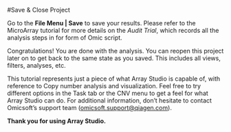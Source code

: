 #Save & Close Project

Go to the **File Menu | Save** to save your results. Please refer to the MicroArray tutorial for more details on the *Audit Trial*, which records all the analysis steps in for form of Omic script.

Congratulations! You are done with the analysis. You can reopen this project later on to get back to the same state as you saved. This includes all views, filters, analyses, etc.

This tutorial represents just a piece of what Array Studio is capable of, with reference to Copy number analysis and visualization. Feel free to try different options in the Task tab or the CNV menu to get a feel for what Array Studio can do. For additional information, don’t hesitate to contact Omicsoft’s support team (omicsoft.support@qiagen.com).

**Thank you for using Array Studio.**
